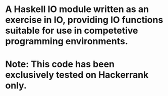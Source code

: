 # A Haskell IO module written as an exercise in IO, providing IO functions suitable for use in competetive programming environments.
# **Note**: This code has been exclusively tested on Hackerrank only.
